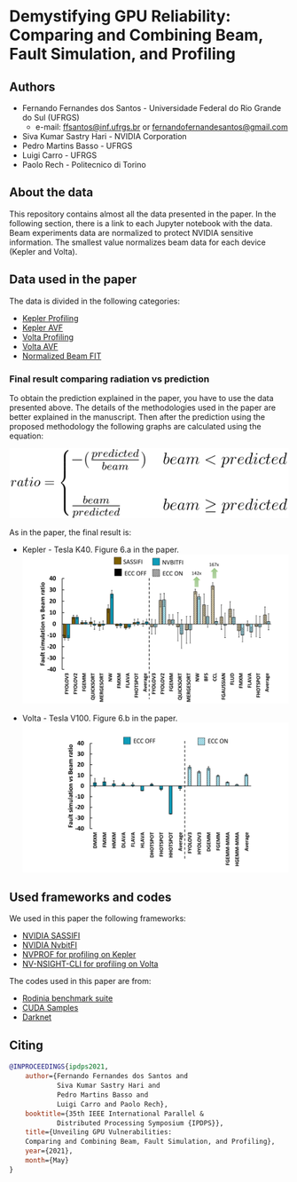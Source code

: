 # Demystifying GPU Reliability: Comparing and Combining Beam, Fault Simulation, and Profiling

## Authors

- Fernando Fernandes dos Santos - Universidade Federal do Rio Grande do Sul (UFRGS)
    - e-mail: ffsantos@inf.ufrgs.br or fernandofernandesantos@gmail.com
- Siva Kumar Sastry Hari -  NVIDIA Corporation
- Pedro Martins Basso - UFRGS
- Luigi Carro - UFRGS
- Paolo Rech - Politecnico di Torino   

## About the data
This repository contains almost all the data presented in the paper. 
In the following section, there is a link to each Jupyter
notebook with the data.
Beam experiments data are normalized to protect NVIDIA 
sensitive information. The smallest value normalizes beam
data for each device (Kepler and Volta).

## Data used in the paper

The data is divided in the following categories:

- [Kepler Profiling](profile_kepler.ipynb)
- [Kepler AVF](avf_kepler.ipynb)
- [Volta Profiling](profile_volta.ipynb)
- [Volta AVF](avf_volta.ipynb)
- [Normalized Beam FIT](normalized_fit.ipynb)

### Final result comparing radiation vs prediction

To obtain the prediction explained in the paper, you have to use the 
data presented above. The details of the methodologies used in 
the paper are better explained in the manuscript. 
Then after the prediction using the proposed
methodology the following graphs are calculated using the equation:

![](figures/ratio.svg)

As in the paper, the final result is:
- Kepler - Tesla K40. Figure 6.a in the paper.
![](figures/prediction_kepler.svg)

- Volta - Tesla V100. Figure 6.b in the paper.
![](figures/prediction_volta.svg)

## Used frameworks and codes

We used in this paper the following frameworks:

- [NVIDIA SASSIFI](https://github.com/NVlabs/sassifi)
- [NVIDIA NvbitFI](https://github.com/NVlabs/nvbitfi)
- [NVPROF for profiling on Kepler](https://docs.nvidia.com/cuda/profiler-users-guide/index.html)
- [NV-NSIGHT-CLI for profiling on Volta](https://docs.nvidia.com/nsight-compute/NsightComputeCli/index.html)

The codes used in this paper are from:

- [Rodinia benchmark suite](https://lava.cs.virginia.edu/Rodinia/download.htm)
- [CUDA Samples](https://github.com/NVIDIA/cuda-samples)
- [Darknet](https://github.com/pjreddie/darknet)


## Citing

```bibtex
@INPROCEEDINGS{ipdps2021,
    author={Fernando Fernandes dos Santos and 
            Siva Kumar Sastry Hari and 
            Pedro Martins Basso and
            Luigi Carro and Paolo Rech},
    booktitle={35th IEEE International Parallel & 
            Distributed Processing Symposium {IPDPS}},
    title={Unveiling GPU Vulnerabilities: 
    Comparing and Combining Beam, Fault Simulation, and Profiling},
    year={2021},
    month={May}
}
```
